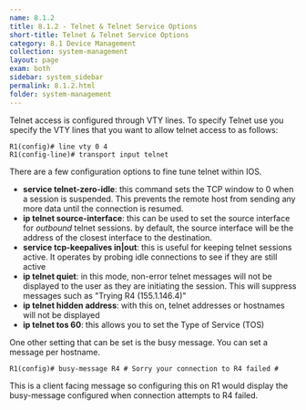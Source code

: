 ```yaml
---
name: 8.1.2
title: 8.1.2 - Telnet & Telnet Service Options
short-title: Telnet & Telnet Service Options
category: 8.1 Device Management
collection: system-management
layout: page
exam: both
sidebar: system_sidebar
permalink: 8.1.2.html
folder: system-management
---
```

Telnet access is configured through VTY lines. To specify Telnet use you specify the VTY lines that you want to allow telnet access to as follows:
```
R1(config)# line vty 0 4
R1(config-line)# transport input telnet
```

There are a few configuration options to fine tune telnet within IOS.
- **service telnet-zero-idle**: this command sets the TCP window to 0 when a session is suspended. This prevents the remote host from sending any more data until the connection is resumed.
- **ip telnet source-interface**: this can be used to set the source interface for *outbound* telnet sessions. by default, the source interface will be the address of the closest interface to the destination.
- **service tcp-keepalives in\|out**: this is useful for keeping telnet sessions active. It operates by probing idle connections to see if they are still active
- **ip telnet quiet**: in this mode, non-error telnet messages will not be displayed to the user as they are initiating the session. This will suppress messages such as "Trying R4 (155.1.146.4)"
- **ip telnet hidden address**: with this on, telnet addresses or hostnames will not be displayed
- **ip telnet tos 60**: this allows you to set the Type of Service (TOS)

One other setting that can be set is the busy message. You can set a message per hostname.
```
R1(config)# busy-message R4 # Sorry your connection to R4 failed #
```
This is a client facing message so configuring this on R1 would display the busy-message configured when connection attempts to R4 failed.
